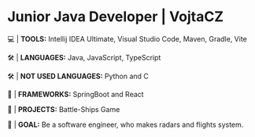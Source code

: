 # Junior Java Developer | VojtaCZ

💻 | **TOOLS:** Intellij IDEA Ultimate, Visual Studio Code, Maven, Gradle, Vite

🛠️ | **LANGUAGES:** Java, JavaScript, TypeScript

🛠️ | **NOT USED LANGUAGES:** Python and C

🔨 | **FRAMEWORKS:** SpringBoot and React

📂 | **PROJECTS:** Battle-Ships Game

🏁 | **GOAL:** Be a software engineer, who makes radars and flights system.
